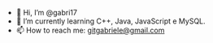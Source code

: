 - 👋 Hi, I’m @gabri17
- 🌱 I’m currently learning C++, Java, JavaScript e MySQL.
- 📫 How to reach me: gitgabriele@gmail.com

<!---
gabri17/gabri17 is a ✨ special ✨ repository because its `README.md` (this file) appears on your GitHub profile.
You can click the Preview link to take a look at your changes.
--->
